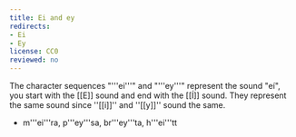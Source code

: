 ```yaml
---
title: Ei and ey
redirects:
- Ei
- Ey
license: CC0
reviewed: no
---
```


The character sequences "'''ei'''" and "'''ey'''" represent the sound "eí", you start with the [[E]] sound and end with the [[Í]] sound. They represent the same sound since ''[[i]]'' and ''[[y]]'' sound the same.

* m'''ei'''ra, p'''ey'''sa, br'''ey'''ta, h'''ei'''tt

